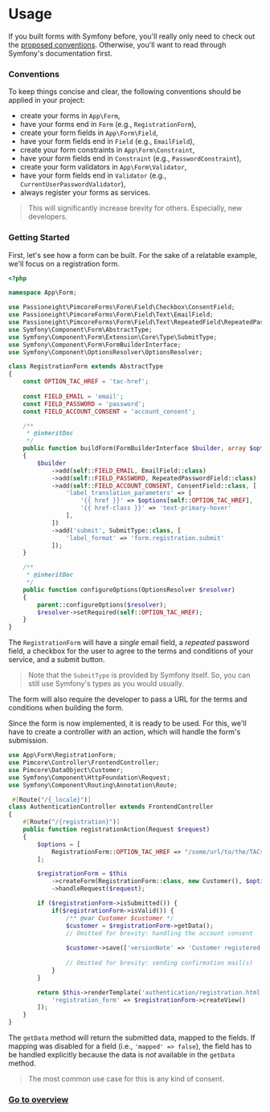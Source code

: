 # Usage

If you built forms with Symfony before, you'll really only need to check out the [proposed conventions](#conventions).
Otherwise, you'll want to read through Symfony's documentation first.

### Conventions

To keep things concise and clear, the following conventions should be applied in your project:

- create your forms in `App\Form`,
- have your forms end in `Form` (e.g., `RegistrationForm`),
- create your form fields in `App\Form\Field`,
- have your form fields end in `Field` (e.g., `EmailField`),
- create your form constraints in `App\Form\Constraint`,
- have your form fields end in `Constraint` (e.g., `PasswordConstraint`),
- create your form validators in `App\Form\Validator`,
- have your form fields end in `Validator` (e.g., `CurrentUserPasswordValidator`),
- always register your forms as services.

> This will significantly increase brevity for others. Especially, new developers.

### Getting Started

First, let's see how a form can be built. For the sake of a relatable example, we'll focus on a registration form.

```php
<?php

namespace App\Form;

use Passioneight\PimcoreForms\Form\Field\Checkbox\ConsentField;
use Passioneight\PimcoreForms\Form\Field\Text\EmailField;
use Passioneight\PimcoreForms\Form\Field\Text\RepeatedField\RepeatedPasswordField;
use Symfony\Component\Form\AbstractType;
use Symfony\Component\Form\Extension\Core\Type\SubmitType;
use Symfony\Component\Form\FormBuilderInterface;
use Symfony\Component\OptionsResolver\OptionsResolver;

class RegistrationForm extends AbstractType
{
    const OPTION_TAC_HREF = 'tac-href';
    
    const FIELD_EMAIL = 'email';
    const FIELD_PASSWORD = 'password';
    const FIELD_ACCOUNT_CONSENT = 'account_consent';

    /**
     * @inheritDoc
     */
    public function buildForm(FormBuilderInterface $builder, array $options)
    {
        $builder
            ->add(self::FIELD_EMAIL, EmailField::class)
            ->add(self::FIELD_PASSWORD, RepeatedPasswordField::class)
            ->add(self::FIELD_ACCOUNT_CONSENT, ConsentField::class, [
                'label_translation_parameters' => [
                    '{{ href }}' => $options[self::OPTION_TAC_HREF],
                    '{{ href-class }}' => 'text-primary-hover'
                ],
            ])
            ->add('submit', SubmitType::class, [
                'label_format' => 'form.registration.submit'
            ]);
    }

    /**
     * @inheritDoc
     */
    public function configureOptions(OptionsResolver $resolver)
    {
        parent::configureOptions($resolver);
        $resolver->setRequired(self::OPTION_TAC_HREF);
    }
}
```

The `RegistrationForm` will have a _single_ email field, a _repeated_ password field, a checkbox for the user to agree
to the terms and conditions of your service, and a submit button.

> Note that the `SubmitType` is provided by Symfony itself. So, you can still use Symfony's types as you would usually.

The form will also require the developer to pass a URL for the terms and conditions when building the form.

Since the form is now implemented, it is ready to be used. For this, we'll have to create a controller with an action,
which will handle the form's submission.

```php
use App\Form\RegistrationForm;
use Pimcore\Controller\FrontendController;
use Pimcore\DataObject\Customer;
use Symfony\Component\HttpFoundation\Request;
use Symfony\Component\Routing\Annotation\Route;

 #[Route("/{_locale}")]
class AuthenticationController extends FrontendController
{
    #[Route("/{registration}")]
    public function registrationAction(Request $request)
    {
        $options = [
            RegistrationForm::OPTION_TAC_HREF => "/some/url/to/the/TACs"
        ];

        $registrationForm = $this
            ->createForm(RegistrationForm::class, new Customer(), $options)
            ->handleRequest($request);

        if ($registrationForm->isSubmitted()) {
            if($registrationForm->isValid()) {
                /** @var Customer $customer */
                $customer = $registrationForm->getData();
                // Omitted for brevity: handling the account consent
                
                $customer->save(['versionNote' => 'Customer registered']);
                
                // Omitted for brevity: sending confirmation mail(s)
            }
        }

        return $this->renderTemplate('authentication/registration.html.twig', [
            'registration_form' => $registrationForm->createView()
        ]);
    }
}
```

The `getData` method will return the submitted data, mapped to the fields. If mapping was disabled for a field (i.e., 
`'mapped' => false`), the field has to be handled explicitly because the data is _not_ available in the `getData` method.

> The most common use case for this is any kind of consent.

### [Go to overview](/README.md)
